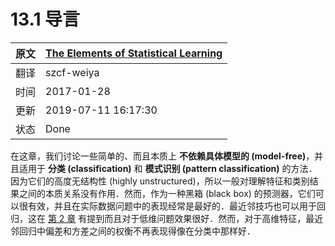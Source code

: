 # 13.1 导言

| 原文   | [The Elements of Statistical Learning](https://web.stanford.edu/~hastie/ElemStatLearn/printings/ESLII_print12.pdf#page=478) |
| ---- | ---------------------------------------- |
| 翻译   | szcf-weiya                               |
| 时间   | 2017-01-28                               |
| 更新   | 2019-07-11 16:17:30                               |
| 状态 | Done|


在这章，我们讨论一些简单的、而且本质上 **不依赖具体模型的 (model-free)**，并且适用于 **分类 (classification)** 和 **模式识别 (pattern classification)** 的方法．因为它们的高度无结构性 (highly unstructured)，所以一般对理解特征和类别结果之间的本质关系没有作用．然而，作为一种黑箱 (black box) 的预测器，它们可以很有效，并且在实际数据问题中的表现经常是最好的．最近邻技巧也可以用于回归，这在 [第 2 章](../02-Overview-of-Supervised-Learning/2.3-Two-Simple-Approaches-to-Prediction/index.html) 有提到而且对于低维问题效果很好．然而，对于高维特征，最近邻回归中偏差和方差之间的权衡不再表现得像在分类中那样好．
